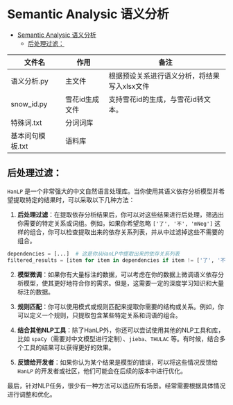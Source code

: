 # Semantic Analysic 语义分析

- [Semantic Analysic 语义分析](#semantic-analysic-语义分析)
  - [后处理过滤：](#后处理过滤)

文件名|作用|备注
---|---|---
语义分析.py | 主文件 | 根据预设关系进行语义分析，将结果写入xlsx文件
snow_id.py | 雪花id生成文件 | 支持雪花id的生成，与雪花id转文本。
特殊词.txt | 分词词库 | 
基本问句模板.txt | 语料库 | 

## 后处理过滤：

`HanLP` 是一个非常强大的中文自然语言处理库。当你使用其语义依存分析模型并希望提取特定的结果时，可以采取以下几种方法：

1. **后处理过滤**：在提取依存分析结果后，你可以对这些结果进行后处理，筛选出你需要的特定关系或词组。例如，如果你希望忽略 `['了', '不', 'mNeg']` 这样的组合，你可以检查提取出来的依存关系列表，并从中过滤掉这些不需要的组合。

```python
dependencies = [...]  # 这是你从HanLP中提取出来的依存关系列表
filtered_results = [item for item in dependencies if item != ['了', '不', 'mNeg']]
```

2. **模型微调**：如果你有大量标注的数据，可以考虑在你的数据上微调语义依存分析模型，使其更好地符合你的需求。但是，这需要一定的深度学习知识和大量标注的数据。

3. **规则匹配**：你可以使用模式或规则匹配来提取你需要的结构或关系。例如，你可以定义一个规则，只提取包含某些特定关系和词语的组合。

4. **结合其他NLP工具**：除了HanLP外，你还可以尝试使用其他的NLP工具和库，比如 `spaCy`（需要对中文模型进行定制）、`jieba`、`THULAC` 等。有时候，结合多个工具的结果可以获得更好的效果。

5. **反馈给开发者**：如果你认为某个结果是模型的错误，可以将这些情况反馈给 `HanLP` 的开发者或社区，他们可能会在后续的版本中进行优化。

最后，针对NLP任务，很少有一种方法可以适应所有场景。经常需要根据具体情况进行调整和优化。<br>